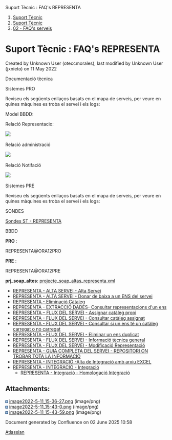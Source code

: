 Suport Tècnic : FAQ's REPRESENTA  

1.  [Suport Tècnic](index.html)
2.  [Suport Tècnic](13893782.html)
3.  [02 - FAQ's serveis](26313393.html)

Suport Tècnic : FAQ's REPRESENTA
================================

Created by Unknown User (oteccmorales), last modified by Unknown User (jxnieto) on 11 May 2022

  

Documentació tècnica

Sistemes PRO

Reviseu els següents enllaços basats en el mapa de serveis, per veure en quines màquines es troba el servei i els logs:

  

     

Model BBDD: 

Relació Representacio:

![](attachments/28705611/64981411.png)

Relació administració

![](attachments/28705611/64981410.png)

Relació Notifació

![](attachments/28705611/64981412.png)

Sistemes PRE

Reviseu els següents enllaços basats en el mapa de serveis, per veure en quines màquines es troba el servei i els logs:

  

     

  

  

SONDES

[Sondes ST - REPRESENTA](Sondes-ST---REPRESENTA_28706731.html)

BBDD

**PRO** :

REPRESENTA@ORA12PRO

**PRE** :

REPRESENTA@ORA12PRE

  

**prj\_soap\_altes**: [projecte\_soap\_altas\_representa.xml](attachments/26313508/26317215.xml) 

*   [REPRESENTA - ALTA SERVEI - Alta Servei](REPRESENTA---ALTA-SERVEI---Alta-Servei_26313504.html)
*   [REPRESENTA - ALTA SERVEI - Donar de baixa a un ENS del servei](REPRESENTA---ALTA-SERVEI---Donar-de-baixa-a-un-ENS-del-servei_28706727.html)
*   [REPRESENTA - Eliminació Càtaleg](61931522.html)
*   [REPRESENTA - EXTRACCIÓ DADES- Consultar representacions d'un ens](64981468.html)
*   [REPRESENTA – FLUX DEL SERVEI - Assignar catàleg propi](81854898.html)
*   [REPRESENTA - FLUX DEL SERVEI - Consultar catàleg assignat](34504875.html)
*   [REPRESENTA - FLUX DEL SERVEI - Consultar si un ens té un catàleg carregat o no carregat](81854638.html)
*   [REPRESENTA - FLUX DEL SERVEI - Eliminar un ens duplicat](REPRESENTA---FLUX-DEL-SERVEI---Eliminar-un-ens-duplicat_34504889.html)
*   [REPRESENTA - FLUX DEL SERVEI - Informació tècnica general](26313479.html)
*   [REPRESENTA - FLUX DEL SERVEI - Modificació Representació](64981514.html)
*   [REPRESENTA - GUIA COMPLETA DEL SERVEI - REPOSITORI ON TROBAR TOTA LA INFORMACIÓ](64981546.html)
*   [REPRESENTA - INTEGRACIÓ -Alta de Integració amb arxiu EXCEL](64982009.html)
*   [REPRESENTA - INTEGRACIÓ - Integració](26313308.html)
    *   [REPRESENTA - Integració - Homologació Integració](64981134.html)

Attachments:
------------

![](images/icons/bullet_blue.gif) [image2022-5-11\_15-36-27.png](attachments/28705611/64981410.png) (image/png)  
![](images/icons/bullet_blue.gif) [image2022-5-11\_15-43-0.png](attachments/28705611/64981411.png) (image/png)  
![](images/icons/bullet_blue.gif) [image2022-5-11\_15-43-59.png](attachments/28705611/64981412.png) (image/png)  

Document generated by Confluence on 02 June 2025 10:58

[Atlassian](http://www.atlassian.com/)